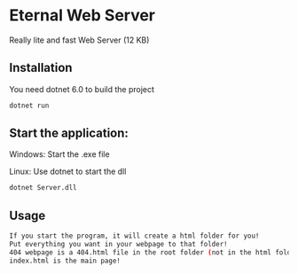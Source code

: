 # Eternal Web Server

Really lite and fast Web Server (12 KB)

## Installation

You need dotnet 6.0 to build the project

```bash
dotnet run
```
## Start the application:
Windows: Start the .exe file

Linux: Use dotnet to start the dll
```bash
dotnet Server.dll
```
## Usage

```bash
If you start the program, it will create a html folder for you!
Put everything you want in your webpage to that folder!
404 webpage is a 404.html file in the root folder (not in the html folder)
index.html is the main page!
```